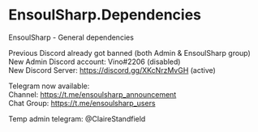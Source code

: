 # EnsoulSharp.Dependencies
EnsoulSharp - General dependencies

Previous Discord already got banned (both Admin & EnsoulSharp group)  
New Admin Discord account: Vino#2206 (disabled)  
New Discord Server: https://discord.gg/XKcNrzMvGH (active)

Telegram now available:  
Channel: https://t.me/ensoulsharp_announcement  
Chat Group: https://t.me/ensoulsharp_users  

Temp admin telegram: @ClaireStandfield  
